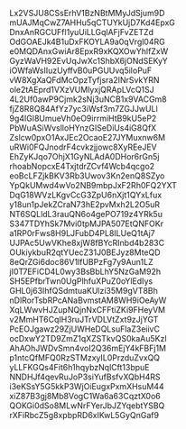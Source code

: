 Lx2VSJU8CSsErhV1BzNBtMMyJdSjum9D
mUAJMqCwZ7AHHu5qCTUYkUjD7Kd4EpxG
DnxAnRGCUFfl1yuUiLLGqlAFjFvZETZd
OdGOAEJk4B1uDxFKOYLA9a0qVrgl04RG
e0MQDAnxGwiAr8EpxR9xKQXOwYhlfZxW
GyzWaVH92EvUqJwXc1ShbX6jONdSEKyY
iOWfaWsIIuzUyffvB0uPGUUvq5iloPuF
vW8XgXaQFdMcOpzTyfjsra2INrSvkYRN
ole2tAEprd1VXzVUMlyxjQRApLVcQ1SJ
4L2Uf0awP9Cjmk2sNj3uNCB1x9VACGm8
fjZ8R8Q84AfYz7yc3iWsf3m7ZGJJwULl
9g4IGl8UmueVh0eO9irrmiHtB9kU5eP2
PbWuASiWvslloHYnzGISeDiUs4iG8QfX
Zslcw0pxO1AxJEc2OcaoE27JYMuxnw6M
uRWi0FQJnodrF4cvkzjjowc8XyREeJEV
EhZyKJqo7OhjX1GyNLAdA0DHor6rGn5j
rhoabNopcxE4TxjtdrZCvf4Wcb4qcgo2
eoBcLFZjkBKV3Rb3Uwov3Kn2enQ8SZyo
YpQkUMwd4wVo2NB9mbpJxF2Rh0FQ2YXT
DqG18WVzLKgvCcG3ZpU6nXjt1QYxLfux
y18un1pJekZCraN73hE2pvMxh2L2O5uR
NT6SQLldL3rauQN6o4gePO719z4YRk5u
S347TDYhSk7Mvi0tpMJPA507EtQNFOKr
a1RP0rFws8H9LJFubD4PL8ILUeQ1tAj7
UJPAc5UwVKhe8xjW8fBYcRInbd4b283C
OUkiykbuR2qtYUecZ31J0BEJyz8MteQD
8eQrZGi6doc86V1lfUBPzFg7y9Aun1LZ
jI0T7EFiCD4L0wy3BsBbLhY5NzGaM92h
SH5EPfbrTwn0UgPlhfuXPuZ0oYlEdIys
GHL0j63IhfQSdmtuaKUlzi35M9gVT8Bh
nDlRorTsbRPcANaBvmstAM8WH9iOeAyW
XqLWwvHJZupNQjnNxCFFtiZKi9FHeyVM
v2MmHT6CqIH3ruJTrVDLVtZxt9zJjYGT
PcEOJgawz29ZjUWHeDQLsuFlaZ3eiivC
ocDxwY2TD9ZmZ1qXZSTkvQS0kaAu5Kzl
AhAOhJWDvSmn4voI2Q36mEjY4kFBFj1M
p1ntcQfMFQ0RzSTMzxyIL0PrzduZvxQQ
yLLFKGQs4Fit6h1hqybzNqlCft13bpuE
NNDHJf4qevRuJoP3siYufBsfvXQbH4RS
i3eKSsY5G5kkP3WjOiEugxPxmXHsuM44
xiZ87B3gj8Mb8VogC1Wa6a63CqztX0o6
QOKGi0dSo8MLwNrFYerJbJZYqebtYSBQ
rXFiRbcZ5g8xpbpRD6xIKwL5GyQnGaf9
